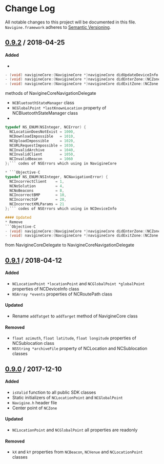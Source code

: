 # Change Log
All notable changes to this project will be documented in this file.
`Navigine.framework` adheres to [Semantic Versioning](http://semver.org/).

## [0.9.2](https://github.com/Navigine/navigine_ios_framework/releases/tag/v.1.0.37) / 2018-04-25

#### Added
* 
```Objective-C
- (void) navigineCore:(NavigineCore *)navigineCore didUpdateDeviceInfo:(NCDeviceInfo *)deviceInfo;
- (void) navigineCore:(NavigineCore *)navigineCore didEnterZone:(NCZone *)zone;
- (void) navigineCore:(NavigineCore *)navigineCore didExitZone:(NCZone *)zone;
```
methods of NavigineCoreNavigationDelegate
* `NCBluetoothStateManager` class
* `NCGlobalPoint *lastKnownLocation` property of NCBluetoothStateManager class
* 
```Objective-C
typedef NS_ENUM(NSInteger, NCError) {
  NCLocationDoesNotExist = 1000,
  NCDownloadImpossible   = 1010,
  NCUploadImpossible     = 1020,
  NCURLRequestImpossible = 1030,
  NCInvalidArchive       = 1040,
  NCInvalidClient        = 1050,
  NCInvalidBeacon        = 1060
};``` codes of NSErrors which using in NavigineCore 

* ```Objective-C
typedef NS_ENUM(NSInteger, NCNavigationError) {
  NCIncorrectClient    = 1,
  NCNoSolution         = 4,
  NCNoBeacons          = 8,
  NCIncorrectBMP       = 10,
  NCIncorrectGP        = 20,
  NCIncorrectXMLParams = 21
};``` codes of NSErrors which using in NCDeviceInfo

#### Updated
* Remove 
```Objective-C
- (void) navigineCore:(NavigineCore *)navigineCore didEnterZone:(NCZone *)zone;
- (void) navigineCore:(NavigineCore *)navigineCore didExitZone:(NCZone *)zone;
```
from NavigineCoreDelegate to NavigineCoreNavigationDelegate

## [0.9.1](https://github.com/Navigine/navigine_ios_framework/releases/tag/v.1.0.34) / 2018-04-12

#### Added
* `NCLocationPoint *locationPoint` and `NCGlobalPoint *globalPoint` properties of NCDeviceInfo class
* `NSArray *events` properties of NCRoutePath class

#### Updated
* Rename `addTatget` to `addTarget` method of NavigineCore class

#### Removed
* `float azimuth`, `float latitude`, `float longitude` properties of NCSublocation class
* `NSString *archiveFile` property of NCLocation and NCSublocation classes


## [0.9.0](https://github.com/Navigine/navigine_ios_framework/releases/tag/v.1.0.26) / 2017-12-10

#### Added
* `isValid` function to all public SDK classes
* Static initializers of `NCLocationPoint` and `NCGlobalPoint`
* `Navigine.h` header file
* Center point of `NCZone`

#### Updated
* `NCLocationPoint` and `NCGlobalPoint` all properties are readonly

#### Removed
* `kX`  and `kY` properties from `NCBeacon`, `NCVenue` and `NCLocationPoint` classes
